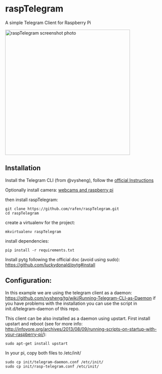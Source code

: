 # raspTelegram
A simple Telegram Client for Raspberry Pi

<img src="https://dl.dropboxusercontent.com/u/14133267/telgram.raspberry.photo.png" alt="raspTelegram screenshot photo" width="400">

## Installation

Install the Telegram CLI (from @vysheng), follow the [official Instructions](https://github.com/vysheng/tg)

Optionally install camera: [webcams and raspberry pi](https://www.raspberrypi.org/documentation/usage/webcams/)

then install raspTelegram:

    git clone https://github.com/rafen/raspTelegram.git
    cd raspTelegram

create a virtualenv for the project:

    mkvirtualenv raspTelegram

install dependencies:

    pip install -r requirements.txt

Install pytg following the official doc (avoid using sudo): https://github.com/luckydonald/pytg#install


## Configuration:

In this example we are using the telegram client as a daemon:
https://github.com/vysheng/tg/wiki/Running-Telegram-CLI-as-Daemon if you have problems with the installation you can use the script in  init.d/telegram-daemon of this repo.

This client can be also installed as a daemon using upstart.
First install upstart and reboot (see for more info: http://infovore.org/archives/2013/08/09/running-scripts-on-startup-with-your-raspberry-pi/):

    sudo apt-get install upstart

In your pi, copy both files to /etc/init/

    sudo cp init/telegram-daemon.conf /etc/init/
    sudo cp init/rasp-telegram.conf /etc/init/
